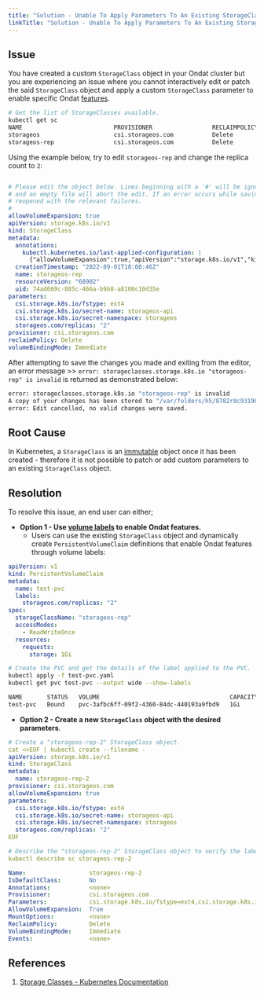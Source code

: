 ```yaml
---
title: "Solution - Unable To Apply Parameters To An Existing StorageClass Object"
linkTitle: "Solution - Unable To Apply Parameters To An Existing StorageClass Object"
---
```


## Issue

You have created a custom `StorageClass` object in your Ondat cluster but you are experiencing an issue where you cannot interactively edit or patch the said `StorageClass` object and apply a custom `StorageClass` parameter to enable specific Ondat [features](/docs/concepts/labels/). 

```bash
# Get the list of StorageClasses available.
kubectl get sc
NAME                          PROVISIONER                 RECLAIMPOLICY   VOLUMEBINDINGMODE   ALLOWVOLUMEEXPANSION   AGE
storageos                     csi.storageos.com           Delete          Immediate           true                   3h3m
storageos-rep                 csi.storageos.com           Delete          Immediate           true                   23s
```
Using the example below, try to edit `storageos-rep` and change the replica count to `2`:

```yaml

# Please edit the object below. Lines beginning with a '#' will be ignored,
# and an empty file will abort the edit. If an error occurs while saving this file will be
# reopened with the relevant failures.
#
allowVolumeExpansion: true
apiVersion: storage.k8s.io/v1
kind: StorageClass
metadata:
  annotations:
    kubectl.kubernetes.io/last-applied-configuration: |
      {"allowVolumeExpansion":true,"apiVersion":"storage.k8s.io/v1","kind":"StorageClass","metadata":{"annotations":{},"name":"storageos-rep"},"parameters":{"csi.storage.k8s.io/fstype":"ext4","csi.storage.k8s.io/secret-name":"storageos-api","csi.storage.k8s.io/secret-namespace":"storageos","storageos.com/replicas":"1"},"provisioner":"csi.storageos.com"}
  creationTimestamp: "2022-09-01T18:08:46Z"
  name: storageos-rep
  resourceVersion: "68902"
  uid: 74ad669c-885c-466a-b9b8-a8100c10d35e
parameters:
  csi.storage.k8s.io/fstype: ext4
  csi.storage.k8s.io/secret-name: storageos-api
  csi.storage.k8s.io/secret-namespace: storageos
  storageos.com/replicas: "2"
provisioner: csi.storageos.com
reclaimPolicy: Delete
volumeBindingMode: Immediate
```

After attempting to save the changes you made and exiting from the editor, an error message >> `error: storageclasses.storage.k8s.io "storageos-rep" is invalid` is returned as demonstrated below:

```bash
error: storageclasses.storage.k8s.io "storageos-rep" is invalid
A copy of your changes has been stored to "/var/folders/h5/8782r8c93190wt_mmly0ph5r0000gn/T/kubectl-edit-2033723251.yaml"
error: Edit cancelled, no valid changes were saved.
```

## Root Cause

In Kubernetes, a `StorageClass` is an [immutable](https://en.wikipedia.org/wiki/Immutable_object) object once it has been created - therefore it is not possible to patch or add custom parameters to an existing `StorageClass` object.

## Resolution

To resolve this issue, an end user can either;
- **Option 1 - Use [volume labels](/docs/concepts/labels/) to enable Ondat features.**
	- Users can use the existing `StorageClass` object and dynamically create `PersistentVolumeClaim` definitions that enable Ondat features through volume labels:

```yaml
apiVersion: v1
kind: PersistentVolumeClaim
metadata:
  name: test-pvc
  labels:
    storageos.com/replicas: "2"
spec:
  storageClassName: "storageos-rep"
  accessModes:
    - ReadWriteOnce
  resources:
    requests:
      storage: 1Gi
```

```bash
# Create the PVC and get the details of the label applied to the PVC.
kubectl apply -f test-pvc.yaml
kubectl get pvc test-pvc --output wide --show-labels

NAME       STATUS   VOLUME                                     CAPACITY   ACCESS MODES   STORAGECLASS   AGE     VOLUMEMODE   LABELS
test-pvc   Bound    pvc-3afbc6ff-09f2-4360-84dc-440193a9fbd9   1Gi        RWO            storageos-rep  2m59s   Filesystem   storageos.com/replicas=2
```

- **Option 2 - Create a new `StorageClass` object with the desired parameters**.

```yaml
# Create a "storageos-rep-2" StorageClass object.
cat <<EOF | kubectl create --filename -
apiVersion: storage.k8s.io/v1
kind: StorageClass
metadata:
  name: storageos-rep-2
provisioner: csi.storageos.com
allowVolumeExpansion: true
parameters:
  csi.storage.k8s.io/fstype: ext4
  csi.storage.k8s.io/secret-name: storageos-api
  csi.storage.k8s.io/secret-namespace: storageos
  storageos.com/replicas: "2"
EOF
```

```yaml
# Describe the "storageos-rep-2" StorageClass object to verify the label's existance.
kubectl describe sc storageos-rep-2

Name:                  storageos-rep-2
IsDefaultClass:        No
Annotations:           <none>
Provisioner:           csi.storageos.com
Parameters:            csi.storage.k8s.io/fstype=ext4,csi.storage.k8s.io/secret-name=storageos-api,csi.storage.k8s.io/secret-namespace=storageos,storageos.com/replicas=2
AllowVolumeExpansion:  True
MountOptions:          <none>
ReclaimPolicy:         Delete
VolumeBindingMode:     Immediate
Events:                <none>
```

## References

1. [Storage Classes - Kubernetes Documentation](https://kubernetes.io/docs/concepts/storage/storage-classes/)
